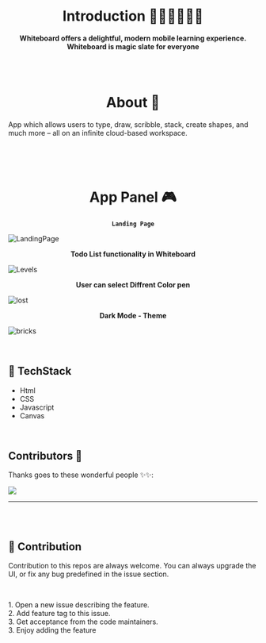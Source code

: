 <h1 align="center">Introduction 👩🏻‍💻👨🏻‍💻 </h1>


<p align="center"> <strong>Whiteboard offers a delightful, modern mobile learning experience. Whiteboard is magic slate for everyone</strong></p>

<br>
<br>

<h1 align="center">About 🧠 </h1>

<p> App which allows users to type, draw, scribble, stack, create shapes, and much more – all on an infinite cloud-based workspace.</p>
<br>
<p></p>
<br>



<h1 align="center">App Panel 🎮 </h1>


<p align="center"><strong ><code>Landing Page</code></strong></p>

![LandingPage](https://cdn.discordapp.com/attachments/856129069674397726/861648049302274098/unknown.png)


<p align="center"><strong>Todo List functionality in Whiteboard</strong></p>

![Levels](https://cdn.discordapp.com/attachments/856129069674397726/861648793937772565/unknown.png)

<p align="center"><strong>User can select Diffrent Color pen</strong></p>

![lost](https://cdn.discordapp.com/attachments/856129069674397726/861649053578166312/unknown.png)

<p align="center"><strong>Dark Mode - Theme</strong></p>

![bricks](https://cdn.discordapp.com/attachments/856129069674397726/861649420179996742/unknown.png)

<br>

## 📌 TechStack

<ul>
    <li>Html</li>
    <li>CSS </li>
    <li>Javascript </li>
    <li>Canvas </li>
</ul>

<br>

## Contributors 🌟

Thanks goes to these wonderful people ✨✨:

<a href="https://github.com/techakhil-me/whiteboard/graphs/contributors">
  <img src="https://contrib.rocks/image?repo=techakhil-me/whiteboard" />
</a>

<hr>
<br>
<br>


## 📌 Contribution

<p> 
Contribution to this repos are always welcome. You can always upgrade the UI, or fix any bug predefined in the issue section.
</p>
<br>
<p>
    1. Open a new issue describing the feature.<br>
    2. Add feature tag to this issue.<br>
    3. Get acceptance from the code maintainers.<br>
    3. Enjoy adding the feature<br>
</p>
